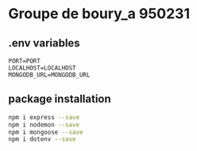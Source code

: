 # Groupe de boury_a 950231
## .env variables
```
PORT=PORT
LOCALHOST=LOCALHOST
MONGODB_URL=MONGODB_URL
```
## package installation
```bash
npm i express --save
npm i nodemon --save
npm i mongoose --save
npm i dotenv --save
```